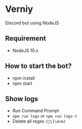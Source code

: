 # Verniy
Discord bot using NodeJS

## Requirement
* NodeJS 10.x

## How to start the bot?
* npm install
* npm start

## Show logs
* Run Command Prompt
* `npm run logs` or `npm run logs-t`
* Delete all regex `(\[\d+m)`